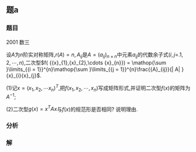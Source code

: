 ## 题a
### 题目
2001 数三 

设$A$为$n$阶实对称矩阵,$r( A)  = n,{A}_{ij}$是$A = {( {a}_{ij}) }_{n \times  n}$中元素${a}_{ij}$的代数余子式$(i, j =$$. {1,2,\cdots , n})$,二次型$f( {{x}_{1},{x}_{2},\cdots {x}_{n}})  = \mathop{\sum }\limits_{{i = 1}}^{n}\mathop{\sum }\limits_{{j = 1}}^{n}\frac{{A}_{ij}}{| A| }{x}_{i}{x}_{j}$.

(1)记$x = {( {x}_{1},{x}_{2},\cdots {x}_{n}) }^{T}$,把$f( {{x}_{1},{x}_{2},\cdots ,{x}_{n}})$写成矩阵形式,并证明二次型$f( x)$的矩阵为${A}^{-1}$;

(2)二次型$g( x)  = {x}^{T}{Ax}$与$f( x)$的规范形是否相同? 说明理由.
### 分析

### 解